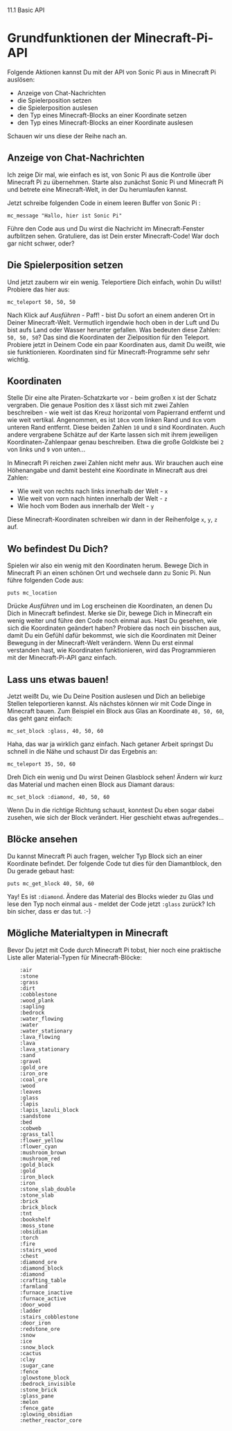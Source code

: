 11.1 Basic API

# Grundfunktionen der Minecraft-Pi-API

Folgende Aktionen kannst Du mit der API von Sonic Pi aus in Minecraft
Pi auslösen:

* Anzeige von Chat-Nachrichten
* die Spielerposition setzen
* die Spielerposition auslesen
* den Typ eines Minecraft-Blocks an einer Koordinate setzen
* den Typ eines Minecraft-Blocks an einer Koordinate auslesen


Schauen wir uns diese der Reihe nach an.

## Anzeige von Chat-Nachrichten

Ich zeige Dir mal, wie einfach es ist, von Sonic Pi aus die Kontrolle
über Minecraft Pi zu übernehmen. Starte also zunächst Sonic Pi und
Minecraft Pi und betrete eine Minecraft-Welt, in der Du herumlaufen
kannst.

Jetzt schreibe folgenden Code in einem leeren Buffer von Sonic Pi :

```
mc_message "Hallo, hier ist Sonic Pi"
```

Führe den Code aus und Du wirst die Nachricht im Minecraft-Fenster
aufblitzen sehen. Gratuliere, das ist Dein erster Minecraft-Code!
War doch gar nicht schwer, oder?

## Die Spielerposition setzen

Und jetzt zaubern wir ein wenig. Teleportiere Dich einfach, wohin
Du willst! Probiere das hier aus:

```
mc_teleport 50, 50, 50
```

Nach Klick auf *Ausführen* - Paff! - bist Du sofort an einem anderen
Ort in Deiner Minecraft-Welt. Vermutlich irgendwie hoch oben in der Luft
und Du bist aufs Land oder Wasser herunter gefallen. Was bedeuten
diese Zahlen: `50, 50, 50`? Das sind die Koordinaten der Zielposition
für den Teleport. Probiere jetzt in Deinem Code ein paar Koordinaten
aus, damit Du weißt, wie sie funktionieren. Koordinaten sind für
Minecraft-Programme sehr sehr wichtig.

## Koordinaten

Stelle Dir eine alte Piraten-Schatzkarte vor - beim großen `X` ist der
Schatz vergraben. Die genaue Position des `X` lässt sich mit zwei
Zahlen beschreiben - wie weit ist das Kreuz horizontal vom Papierrand
entfernt und wie weit vertikal. Angenommen, es ist `10cm` vom linken
Rand und `8cm` vom unteren Rand entfernt. Diese beiden Zahlen `10`
und `8` sind Koordinaten. Auch andere vergrabene Schätze auf der Karte
lassen sich mit ihrem jeweiligen Koordinaten-Zahlenpaar genau
beschreiben. Etwa die große Goldkiste bei `2` von links und `9`
von unten...

In Minecraft Pi reichen zwei Zahlen nicht mehr aus. Wir brauchen auch
eine Höhenangabe und damit besteht eine Koordinate in Minecraft aus
drei Zahlen:

* Wie weit von rechts nach links innerhalb der Welt - `x`
* Wie weit von vorn nach hinten innerhalb der Welt - `z`
* Wie hoch vom Boden aus innerhalb der Welt - `y`

Diese Minecraft-Koordinaten schreiben wir dann in der Reihenfolge
`x`, `y`, `z` auf.

## Wo befindest Du Dich?

Spielen wir also ein wenig mit den Koordinaten herum. Bewege Dich
in Minecraft Pi an einen schönen Ort und wechsele dann zu Sonic Pi.
Nun führe folgenden Code aus:

```
puts mc_location
```

Drücke *Ausführen* und im Log erscheinen die Koordinaten, an denen Du
Dich in Minecraft befindest. Merke sie Dir, bewege Dich in Minecraft
ein wenig weiter und führe den Code noch einmal aus. Hast Du gesehen,
wie sich die Koordinaten geändert haben? Probiere das noch ein bisschen
aus, damit Du ein Gefühl dafür bekommst, wie sich die Koordinaten
mit Deiner Bewegung in der Minecraft-Welt verändern. Wenn Du erst einmal
verstanden hast, wie Koordinaten funktionieren, wird das Programmieren
mit der Minecraft-Pi-API ganz einfach.

## Lass uns etwas bauen!

Jetzt weißt Du, wie Du Deine Position auslesen und Dich an beliebige
Stellen teleportieren kannst. Als nächstes können wir mit Code Dinge in
Minecraft bauen. Zum Beispiel ein Block aus Glas an Koordinate
`40, 50, 60`, das geht ganz einfach:

```
mc_set_block :glass, 40, 50, 60
```

Haha, das war ja wirklich ganz einfach. Nach getaner Arbeit springst
Du schnell in die Nähe und schaust Dir das Ergebnis an:

```
mc_teleport 35, 50, 60
```

Dreh Dich ein wenig und Du wirst Deinen Glasblock sehen! Ändern wir kurz
das Material und machen einen Block aus Diamant daraus:

```
mc_set_block :diamond, 40, 50, 60
```

Wenn Du in die richtige Richtung schaust, konntest Du eben sogar
dabei zusehen, wie sich der Block verändert. Hier geschieht etwas
aufregendes...

## Blöcke ansehen

Du kannst Minecraft Pi auch fragen, welcher Typ Block sich an einer
Koordinate befindet. Der folgende Code tut dies für den Diamantblock,
den Du gerade gebaut hast:

```
puts mc_get_block 40, 50, 60
```

Yay! Es ist `:diamond`. Ändere das Material des Blocks wieder zu Glas
und lese den Typ noch einmal aus - meldet der Code jetzt `:glass`
zurück? Ich bin sicher, dass er das tut. :-)

## Mögliche Materialtypen in Minecraft

Bevor Du jetzt mit Code durch Minecraft Pi tobst, hier noch eine
praktische Liste aller Material-Typen für Minecraft-Blöcke:

        :air
        :stone
        :grass
        :dirt
        :cobblestone
        :wood_plank
        :sapling
        :bedrock
        :water_flowing
        :water
        :water_stationary
        :lava_flowing
        :lava
        :lava_stationary
        :sand
        :gravel
        :gold_ore
        :iron_ore
        :coal_ore
        :wood
        :leaves
        :glass
        :lapis
        :lapis_lazuli_block
        :sandstone
        :bed
        :cobweb
        :grass_tall
        :flower_yellow
        :flower_cyan
        :mushroom_brown
        :mushroom_red
        :gold_block
        :gold
        :iron_block
        :iron
        :stone_slab_double
        :stone_slab
        :brick
        :brick_block
        :tnt
        :bookshelf
        :moss_stone
        :obsidian
        :torch
        :fire
        :stairs_wood
        :chest
        :diamond_ore
        :diamond_block
        :diamond
        :crafting_table
        :farmland
        :furnace_inactive
        :furnace_active
        :door_wood
        :ladder
        :stairs_cobblestone
        :door_iron
        :redstone_ore
        :snow
        :ice
        :snow_block
        :cactus
        :clay
        :sugar_cane
        :fence
        :glowstone_block
        :bedrock_invisible
        :stone_brick
        :glass_pane
        :melon
        :fence_gate
        :glowing_obsidian
        :nether_reactor_core
